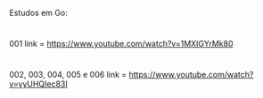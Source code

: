 Estudos em Go:
# 
001 link = https://www.youtube.com/watch?v=1MXIGYrMk80
#
002, 003, 004, 005 e 006 link = https://www.youtube.com/watch?v=yyUHQIec83I

